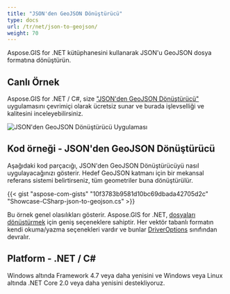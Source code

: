 ```yaml
---
title: "JSON'den GeoJSON Dönüştürücü"
type: docs
url: /tr/net/json-to-geojson/
weight: 70
---
```


Aspose.GIS for .NET kütüphanesini kullanarak JSON'u GeoJSON dosya formatına dönüştürün.

## **Canlı Örnek**

Aspose.GIS for .NET / C#, size ["JSON'den GeoJSON Dönüştürücü"](https://products.aspose.app/gis/conversion/json-to-geojson) uygulamasını çevrimiçi olarak ücretsiz sunar ve burada işlevselliği ve kalitesini inceleyebilirsiniz.

![JSON'den GeoJSON Dönüştürücü Uygulaması](conversion.png)

## **Kod örneği - JSON'den GeoJSON Dönüştürücü**

Aşağıdaki kod parçacığı, JSON'den GeoJSON Dönüştürücüyü nasıl uygulayacağınızı gösterir. Hedef GeoJSON katmanı için bir mekansal referans sistemi belirtirseniz, tüm geometriler buna dönüştürülür. 

{{< gist "aspose-com-gists" "10f3783b9581d10bc69dbada42705d2c" "Showcase-CSharp-json-to-geojson.cs" >}}

Bu örnek genel olasılıkları gösterir. Aspose.GIS for .NET, [dosyaları dönüştürmek](https://docs.aspose.com/gis/net/vector-layers/) için geniş seçeneklere sahiptir. Her vektör tabanlı formatın kendi okuma/yazma seçenekleri vardır ve bunlar [DriverOptions](https://reference.aspose.com/gis/net/aspose.gis/driveroptions) sınıfından devralır.

## **Platform - .NET / C#**

Windows altında Framework 4.7 veya daha yenisini ve Windows veya Linux altında .NET Core 2.0 veya daha yenisini destekliyoruz.
